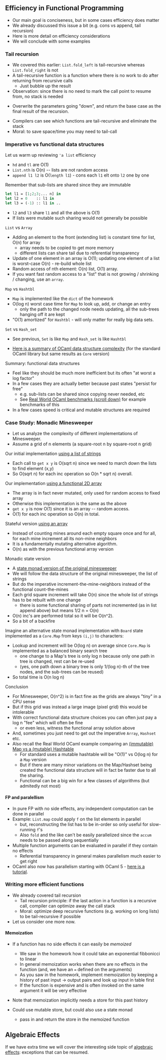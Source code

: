 ## Efficiency in Functional Programming

* Our main goal is conciseness, but in some cases efficiency does matter
* We already discussed this issue a bit (e.g. cons vs append, tail recursion)
* Here is more detail on efficiency considerations
* We will conclude with some examples

### Tail recursion

* We covered this earlier: `List.fold_left` is tail-recursive whereas `List.fold_right` is not
* A tail-recursive function is a function where there is no work to do after returning from recursive calls
  - Just bubble up the result
* Observation: since there is no need to mark the call point to resume from, no stack is needed
 - Overwrite the parameters going "down", and return the base case as the final result of the recursion.
* Compilers can see which functions are tail-recursive and eliminate the stack
* Moral: to save space/time you may need to tail-call

### Imperative vs functional data structures

Let us warm up reviewing `'a list` efficiency

* `hd` and `tl` are O(1)
* `List.nth` is O(n) -- lists are not random access
* `append l1 l2` is O(`length l1`) - cons each `l1` elt onto `l2` one by one

Remember that sub-lists are shared since they are immutable

```ocaml
let l1 = [1;2;3;... n] in
let l2 = 0    :: l1 in
let l3 = (-1) :: l1 in ..
```

* `l2` and `l3` share `l1` and all the above is O(1)
* If lists were mutable such sharing would not generally be possible

`List` vs `Array`
 * Adding an element to the front (extending list) is constant time for list, O(n) for array 
   - array needs to be copied to get more memory
   - different lists can share tail due to referential transparency
 * Update of one element in an array is O(1); updating one element of a list is worst-case O(n) - re-build whole list
 * Random access of nth element: O(n) list, O(1) array.
 * If you want fast random access to a "list" that is not growing / shrinking / changing, use an `array`.

`Map` vs `Hashtbl`
 * `Map` is implemented like the `dict` of the homework
 * O(log n) worst case time for `Map` to look up, add, or change an entry
   - only the path to the changed node needs updating, all the sub-trees hanging off it are kept
 * "O(1) amortized" for `Hashtbl` - will only matter for really big data sets.

`Set` vs `Hash_set`
* See previous, `Set` is like `Map` and `Hash_set` is like `Hashtbl`

* [Here is a summary of OCaml data structure complexity](https://ocaml.org/learn/tutorials/comparison_of_standard_containers.html) (for the standard OCaml library but same results as `Core` version)

Summary: functional data structures
  - Feel like they should be much more inefficient but its often "at worst a log factor"
  - In a few cases they are actually better because past states "persist for free"
    - e.g. sub-lists can be shared since copying never needed, etc
    - See [Real World OCaml benchmarks (scroll down)](https://dev.realworldocaml.org/maps-and-hashtables.html) for example benchmarks of this
  - In a few cases speed is critical and mutable structures are required


### Case Study: Monadic Minesweeper

* Let us analyze the complexity of different implementations of Minesweeper.
* Assume a grid of n elements (a square-root n by square-root n grid)


Our initial implementation  [using a list of strings](https://pl.cs.jhu.edu/fpse/examples/random-examples/minesweeper.ml)
* Each call to `get x y` is O(sqrt n) since we need to march down the lists to find element (x,y)
* So O(sqrt n) for each inc operation so O(n * sqrt n) overall.

Our implementation  [using a functional 2D array](https://pl.cs.jhu.edu/fpse/examples/random-examples/mine_array.ml)
* The array is in fact never mutated, only used for random access to fixed array
* Otherwise this implementation is the same as the above
* `get x y` is now O(1) since it is an array -- random access.
* O(1) for each inc operation so O(n) in total.

Stateful version [using an array](https://pl.cs.jhu.edu/fpse/examples/random-examples/mine_mutate.ml)
* Instead of counting mines around each empty square once and for all, for each mine increment all its non-mine neighbors
* It is a fundamentally mutating alternative algorithm.
* O(n) as with the previous functional array version

Monadic state version 
* A  [state monad version of the original minesweeper](https://pl.cs.jhu.edu/fpse/examples/random-examples/mine_monadic.ml)
* We will follow the data structure of the original minesweeper, the list of strings
* But do the imperative increment-the-mine-neighbors instead of the functional count-the-mines
* Each grid square increment will take O(n) since the whole list of strings has to be rebuilt with one change
  - there is some functional sharing of parts not incremented (as in list append above) but means 1/2 n = O(n)
* O(n) inc's are performed total so it will be O(n^2).
* So a bit of a backfire

Imagine an alternative state monad implementation with `Board` state implemented as a `Core.Map` from keys `(i,j)` to characters:
* Lookup and increment will be O(log n) on average since `Core.Map` is implemented as a balanced binary search tree
    - one change to a Map's tree is only log n because only one path in tree is changed, rest can be re-used
    - (yes, one path down a binary tree is only 1/(log n)-th of the tree nodes, and the sub-trees can be reused)
* So total time is O(n log n)

Conclusion
* For Minesweeper, O(n^2) is in fact fine as the grids are always "tiny" in a CPU sense
* But if this grid was instead a large image (pixel grid) this would be intolerable
* With correct functional data structure choices you can often just pay a log n "fee" which will often be fine
  - or even less, witness the functional array solution above
* And, sometimes you just need to get out the imperative `Array`, `Hashset` etc.
* Also recall the Real World OCaml example comparing an [(immutable) Map vs a (mutable) Hashtable](https://dev.realworldocaml.org/maps-and-hashtables.html#time-complexity-of-hash-tables)
  - For standard uses a mutable hashtable will be "O(1)" vs O(log n) for a `Map` version
  - But if there are many minor variations on the Map/Hashset being created the functional data structure will in fact be faster due to all the sharing.
  - Functional can be a big win for a few classes of algorithms (but admitedly not most)

#### FP and paralellism

* In pure FP with no side effects, any independent computation can be done in parallel
* Example: `List.map` could apply `f` on the list elements in parallel
  - but, reconstructing the list has to be in-order so only useful for slow-running `f`'s
  - Also `fold` and the like can't be easily parallelized since the `accum` needs to be passed along sequentially
* Multiple function arguments can be evaluated in parallel if they contain no effects
  - Referential transparency in general makes parallelism much easier to get right
* OCaml also now has parallelism starting with OCaml 5 - [here is a tutorial](https://github.com/ocaml-multicore/parallel-programming-in-multicore-ocaml).


### Writing more efficient functions

* We already covered tail recursion
  - Tail recursion principle: if the last action in a function is a recursive call, compiler can optimize away the call stack
  - Moral: optimize deep recursive functions (e.g. working on long lists) to be tail-recursive if possible
* Let us consider one more now.

#### Memoization

* If a function has no side effects it can easily be *memoized*
   - We saw in the homework how it could take an exponential fibbonicci to linear
   - In general memoization works when there are no effects in the function (and, we have an `=` defined on the arguments)
   - As you saw in the homework, implement memoization by keeping a history of past input -> output pairs and look up input in table first
   - If the function is expensive and is often invoked on the same argument it will be very effective

* Note that memoization implicitly needs a store for this past history
* Could use mutable store, but could also use a state monad
  - pass in and return the store in the memoized function


## Algebraic Effects

If we have extra time we will cover the interesting side topic of [algebraic effects](algebraic_effects.ml): exceptions that can be resumed.
